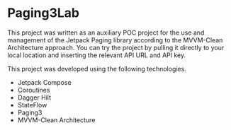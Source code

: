# Paging3Lab

This project was written as an auxiliary POC project for the use and management of the Jetpack Paging library according to the MVVM-Clean Architecture approach. You can try the project by pulling it directly to your local location and inserting the relevant API URL and API key.

This project was developed using the following technologies.
- Jetpack Compose
- Coroutines
- Dagger Hilt
- StateFlow
- Paging3
- MVVM-Clean Architecture
